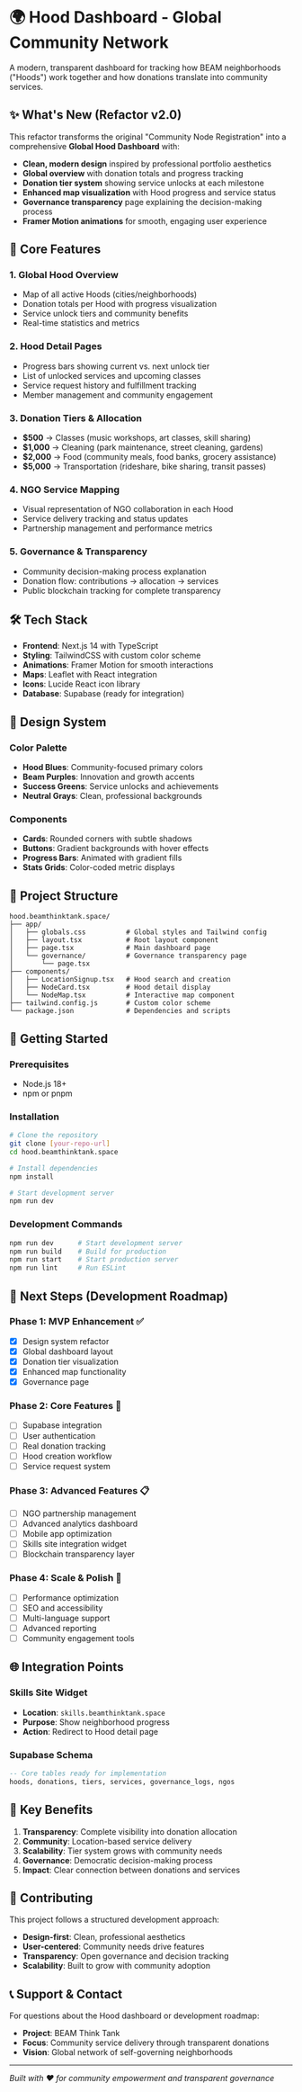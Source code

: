# 🌍 Hood Dashboard - Global Community Network

A modern, transparent dashboard for tracking how BEAM neighborhoods ("Hoods") work together and how donations translate into community services.

## ✨ What's New (Refactor v2.0)

This refactor transforms the original "Community Node Registration" into a comprehensive **Global Hood Dashboard** with:

- **Clean, modern design** inspired by professional portfolio aesthetics
- **Global overview** with donation totals and progress tracking
- **Donation tier system** showing service unlocks at each milestone
- **Enhanced map visualization** with Hood progress and service status
- **Governance transparency** page explaining the decision-making process
- **Framer Motion animations** for smooth, engaging user experience

## 🚀 Core Features

### 1. Global Hood Overview
- Map of all active Hoods (cities/neighborhoods)
- Donation totals per Hood with progress visualization
- Service unlock tiers and community benefits
- Real-time statistics and metrics

### 2. Hood Detail Pages
- Progress bars showing current vs. next unlock tier
- List of unlocked services and upcoming classes
- Service request history and fulfillment tracking
- Member management and community engagement

### 3. Donation Tiers & Allocation
- **$500** → Classes (music workshops, art classes, skill sharing)
- **$1,000** → Cleaning (park maintenance, street cleaning, gardens)
- **$2,000** → Food (community meals, food banks, grocery assistance)
- **$5,000** → Transportation (rideshare, bike sharing, transit passes)

### 4. NGO Service Mapping
- Visual representation of NGO collaboration in each Hood
- Service delivery tracking and status updates
- Partnership management and performance metrics

### 5. Governance & Transparency
- Community decision-making process explanation
- Donation flow: contributions → allocation → services
- Public blockchain tracking for complete transparency

## 🛠 Tech Stack

- **Frontend**: Next.js 14 with TypeScript
- **Styling**: TailwindCSS with custom color scheme
- **Animations**: Framer Motion for smooth interactions
- **Maps**: Leaflet with React integration
- **Icons**: Lucide React icon library
- **Database**: Supabase (ready for integration)

## 🎨 Design System

### Color Palette
- **Hood Blues**: Community-focused primary colors
- **Beam Purples**: Innovation and growth accents
- **Success Greens**: Service unlocks and achievements
- **Neutral Grays**: Clean, professional backgrounds

### Components
- **Cards**: Rounded corners with subtle shadows
- **Buttons**: Gradient backgrounds with hover effects
- **Progress Bars**: Animated with gradient fills
- **Stats Grids**: Color-coded metric displays

## 📁 Project Structure

```
hood.beamthinktank.space/
├── app/
│   ├── globals.css          # Global styles and Tailwind config
│   ├── layout.tsx           # Root layout component
│   ├── page.tsx             # Main dashboard page
│   └── governance/          # Governance transparency page
│       └── page.tsx
├── components/
│   ├── LocationSignup.tsx   # Hood search and creation
│   ├── NodeCard.tsx         # Hood detail display
│   └── NodeMap.tsx          # Interactive map component
├── tailwind.config.js       # Custom color scheme
└── package.json             # Dependencies and scripts
```

## 🚀 Getting Started

### Prerequisites
- Node.js 18+ 
- npm or pnpm

### Installation
```bash
# Clone the repository
git clone [your-repo-url]
cd hood.beamthinktank.space

# Install dependencies
npm install

# Start development server
npm run dev
```

### Development Commands
```bash
npm run dev      # Start development server
npm run build    # Build for production
npm run start    # Start production server
npm run lint     # Run ESLint
```

## 🔄 Next Steps (Development Roadmap)

### Phase 1: MVP Enhancement ✅
- [x] Design system refactor
- [x] Global dashboard layout
- [x] Donation tier visualization
- [x] Enhanced map functionality
- [x] Governance page

### Phase 2: Core Features 🚧
- [ ] Supabase integration
- [ ] User authentication
- [ ] Real donation tracking
- [ ] Hood creation workflow
- [ ] Service request system

### Phase 3: Advanced Features 📋
- [ ] NGO partnership management
- [ ] Advanced analytics dashboard
- [ ] Mobile app optimization
- [ ] Skills site integration widget
- [ ] Blockchain transparency layer

### Phase 4: Scale & Polish 🎯
- [ ] Performance optimization
- [ ] SEO and accessibility
- [ ] Multi-language support
- [ ] Advanced reporting
- [ ] Community engagement tools

## 🌐 Integration Points

### Skills Site Widget
- **Location**: `skills.beamthinktank.space`
- **Purpose**: Show neighborhood progress
- **Action**: Redirect to Hood detail page

### Supabase Schema
```sql
-- Core tables ready for implementation
hoods, donations, tiers, services, governance_logs, ngos
```

## 🎯 Key Benefits

1. **Transparency**: Complete visibility into donation allocation
2. **Community**: Location-based service delivery
3. **Scalability**: Tier system grows with community needs
4. **Governance**: Democratic decision-making process
5. **Impact**: Clear connection between donations and services

## 🤝 Contributing

This project follows a structured development approach:
- **Design-first**: Clean, professional aesthetics
- **User-centered**: Community needs drive features
- **Transparency**: Open governance and decision tracking
- **Scalability**: Built to grow with community adoption

## 📞 Support & Contact

For questions about the Hood dashboard or development roadmap:
- **Project**: BEAM Think Tank
- **Focus**: Community service delivery through transparent donations
- **Vision**: Global network of self-governing neighborhoods

---

*Built with ❤️ for community empowerment and transparent governance*
